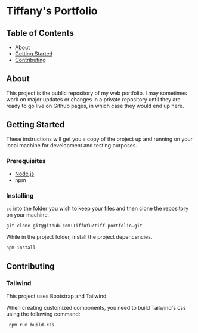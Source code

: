 # Tiffany's Portfolio

## Table of Contents

- [About](#about)
- [Getting Started](#getting_started)
- [Contributing](#contributing)

## About <a name = "about"></a>

This project is the public repository of my web portfolio. I may sometimes work on major updates or changes in a private repository until they are ready to go live on Github pages, in which case they would end up here.

## Getting Started <a name = "getting_started"></a>

These instructions will get you a copy of the project up and running on your local machine for development and testing purposes.

### Prerequisites

- [Node.js](https://nodejs.org/)
- npm

### Installing

`cd` into the folder you wish to keep your files and then clone the repository on your machine.

```
git clone git@github.com:Tiffufu/tiff-portfolio.git
```

While in the project folder, install the project depencencies.

```
npm install
```

## Contributing<a name = "contributing"></a>

### Tailwind

This project uses Bootstrap and Tailwind.

When creating customized components, you need to build Tailwind's css using the following command:

```
 npm run build-css
```
